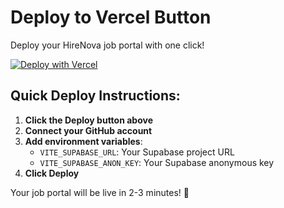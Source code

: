 # Deploy to Vercel Button
Deploy your HireNova job portal with one click!

[![Deploy with Vercel](https://vercel.com/button)](https://vercel.com/new/clone?repository-url=https%3A%2F%2Fgithub.com%2FPiyush55236k%2FHireNova&env=VITE_SUPABASE_URL,VITE_SUPABASE_ANON_KEY&envDescription=Supabase%20credentials%20needed%20for%20database%20connection&envLink=https%3A%2F%2Fsupabase.com%2Fdocs%2Fguides%2Fgetting-started&project-name=hirenova&repository-name=HireNova)

## Quick Deploy Instructions:

1. **Click the Deploy button above**
2. **Connect your GitHub account** 
3. **Add environment variables**:
   - `VITE_SUPABASE_URL`: Your Supabase project URL
   - `VITE_SUPABASE_ANON_KEY`: Your Supabase anonymous key
4. **Click Deploy**

Your job portal will be live in 2-3 minutes! 🚀
